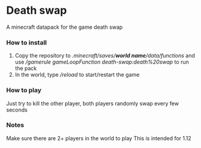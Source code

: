# Death swap
A minecraft datapack for the game death swap

### How to install
1. Copy the repository to _.minecraft/saves/**world name**/data/functions_ and use _/gamerule gameLoopFunction death-swap:death%20swap_ to run the pack 
2. In the world, type _/reload_ to start/restart the game

### How to play
Just try to kill the other player, both players randomly swap every few seconds

### Notes
Make sure there are 2+ players in the world to play
This is intended for 1.12
